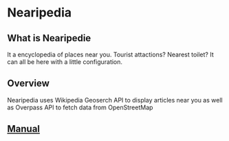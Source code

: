 # Nearipedia

## What is Nearipedie

It a encyclopedia of places near you. Tourist attactions? Nearest toilet? It can all be here with a little configuration.  

## Overview

Nearipedia uses Wikipedia Geoserch API to display articles near you as well as Overpass API to fetch data from OpenStreetMap

## [Manual](manual.md)
